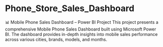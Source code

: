 # Phone_Store_Sales_Dashboard
📊 Mobile Phone Sales Dashboard – Power BI Project This project presents a comprehensive Mobile Phone Sales Dashboard built using Microsoft Power BI. The dashboard provides in-depth insights into mobile sales performance across various cities, brands, models, and months.  
